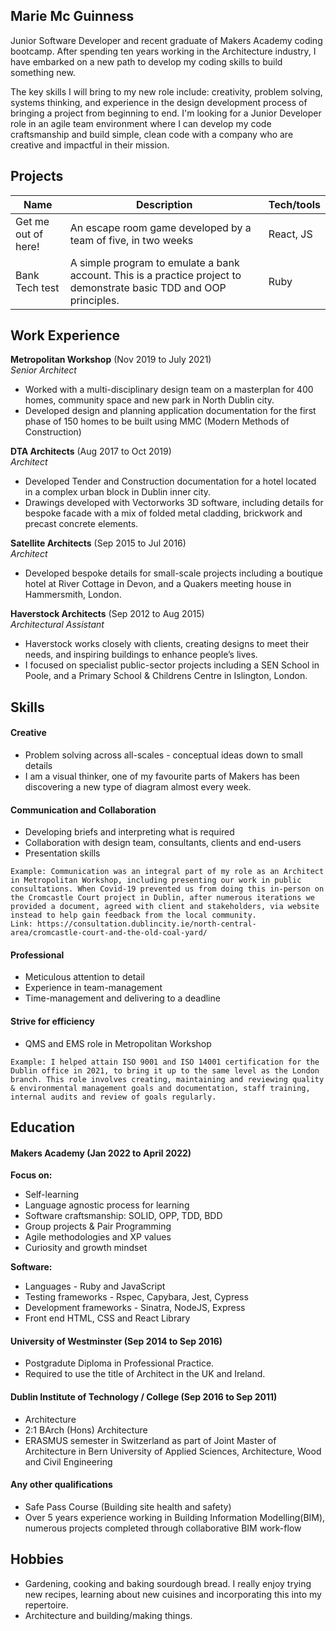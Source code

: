 ## Marie Mc Guinness

Junior Software Developer and recent graduate of Makers Academy coding bootcamp. After spending ten years working in the Architecture industry, I have embarked on a new path to develop my coding skills to build something new.

The key skills I will bring to my new role include: creativity, problem solving, systems thinking, and experience in the design development process of bringing a project from beginning to end. I'm looking for a Junior Developer role in an agile team environment where I can develop my code craftsmanship and build simple, clean code with a company who are creative and impactful in their mission.


## Projects

| Name                         | Description       | Tech/tools        |
| ---------------------------- | ----------------- | ----------------- |
| Get me out of here!           | An escape room game developed by a team of five, in two weeks | React, JS |
| Bank Tech test | A simple program to emulate a bank account. This is a practice project to demonstrate basic TDD and OOP principles.  | Ruby              |

## Work Experience

**Metropolitan Workshop** (Nov 2019 to July 2021)  
_Senior Architect_

- Worked with a multi-disciplinary design team on a masterplan for 400 homes, community space and new park in North Dublin city. 
- Developed design and planning application documentation for the first phase of 150 homes to be built using MMC (Modern Methods of Construction) 


**DTA Architects** (Aug 2017 to Oct 2019)  
_Architect_

- Developed Tender and Construction documentation for a hotel located in a complex urban block in Dublin inner city. 
- Drawings developed with Vectorworks 3D software, including details for bespoke facade with a mix of folded metal cladding, brickwork and precast concrete elements.


**Satellite Architects** (Sep 2015 to Jul 2016)  
_Architect_

- Developed bespoke details for small-scale projects including a boutique hotel at River Cottage in Devon, and a Quakers meeting house in Hammersmith, London.


**Haverstock Architects** (Sep 2012 to Aug 2015)  
_Architectural Assistant_

- Haverstock works closely with clients, creating designs to meet their needs, and inspiring buildings to enhance people’s lives.
- I focused on specialist public-sector projects including a SEN School in Poole, and a Primary School & Childrens Centre in Islington, London.

## Skills

#### Creative 
- Problem solving across all-scales - conceptual ideas down to small details
- I am a visual thinker, one of my favourite parts of Makers has been discovering a new type of diagram almost every week.  


#### Communication and Collaboration
- Developing briefs and interpreting what is required
- Collaboration with design team, consultants, clients and end-users
- Presentation skills 
```
Example: Communication was an integral part of my role as an Architect in Metropolitan Workshop, including presenting our work in public consultations. When Covid-19 prevented us from doing this in-person on the Cromcastle Court project in Dublin, after numerous iterations we provided a document, agreed with client and stakeholders, via website instead to help gain feedback from the local community. 
Link: https://consultation.dublincity.ie/north-central-area/cromcastle-court-and-the-old-coal-yard/
```

#### Professional
- Meticulous attention to detail
- Experience in team-management 
- Time-management and delivering to a deadline


#### Strive for efficiency
- QMS and EMS role in Metropolitan Workshop 
```
Example: I helped attain ISO 9001 and ISO 14001 certification for the Dublin office in 2021, to bring it up to the same level as the London branch. This role involves creating, maintaining and reviewing quality & environmental management goals and documentation, staff training, internal audits and review of goals regularly. 
```

## Education

#### Makers Academy (Jan 2022 to April 2022)
**Focus on:**
- Self-learning
- Language agnostic process for learning 
- Software craftsmanship: SOLID, OPP, TDD, BDD
- Group projects & Pair Programming
- Agile methodologies and XP values
- Curiosity and growth mindset

**Software:**
- Languages - Ruby and JavaScript
- Testing frameworks - Rspec, Capybara, Jest, Cypress
- Development frameworks - Sinatra, NodeJS, Express
- Front end HTML, CSS and React Library

#### University of Westminster (Sep 2014 to Sep 2016)

- Postgradute Diploma in Professional Practice.
- Required to use the title of Architect in the UK and Ireland.  

#### Dublin Institute of Technology / College (Sep 2016 to Sep 2011)

- Architecture
- 2:1 BArch (Hons) Architecture
- ERASMUS semester in Switzerland as part of Joint Master of Architecture in Bern University of Applied Sciences, Architecture, Wood and Civil Engineering

#### Any other qualifications

- Safe Pass Course (Building site health and safety)
- Over 5 years experience working in Building Information Modelling(BIM), numerous projects completed through collaborative BIM work-flow

## Hobbies

- Gardening, cooking and baking sourdough bread. I really enjoy trying new recipes, learning about new cuisines and incorporating this into my repertoire.
- Architecture and building/making things.